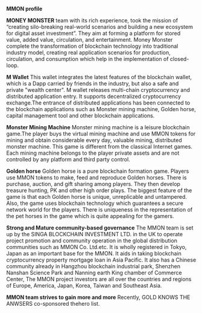 **MMON profile**

**MONEY MONSTER** team with its rich experience, took the mission of “creating silo-breaking real-world scenarios and building a new ecosystem for digital asset investment”. They aim at forming a platform for stored value, added value, circulation, and entertainment. Money Monster complete the transformation of blockchain technology into traditional industry model, creating real application scenarios for production, circulation, and consumption which help in the implementation of  closed-loop.

**M Wallet**
This wallet integrates the latest features of the blockchain wallet, which is a Dapp carried by friends in the industry, but also a safe and private "wealth center". M wallet releases multi-chain cryptocurrency and distributed application entry. It supports decentralized cryptocurrency exchange.The entrance of distributed applications has been connected to the blockchain applications such as Monster mining machine, Golden horse, capital management tool and other blockchain applications.

**Monster Mining Machine**
Monster mining machine is a leisure blockchain game.The player buys the virtual mining machine and use MMON tokens for mining and obtain considerable every day, valuable mining, distributed monster machine. This game is different from the classical Internet games. Each mining machine belongs to the player private assets and are not controlled by any platform and third party control.

**Golden horse**
Golden horse is a pure blockchain formation game. Players use MMON tokens to make, feed and reproduce Golden horses. There is purchase, auction, and gift sharing among players. They then develop treasure hunting, PK and other high order plays. The biggest feature of the game is that each Golden horse is unique, unreplicable and untampered. Also, the game uses blockchain technology which guarantees a secure network world for the players. There is uniqueness in the representation of the pet horses in the game which is quite appealing for the gamers.

**Strong and Mature community-based governance**
The MMON team is set up by the SINGA BLOCKCHAIN INVESTMENT LTD. in the UK to operate project promotion and community operation in the global distribution communities such as MMON Co. Ltd.etc. It is wholly registered in Tokyo, Japan as an important base for the MMON. It aids in taking blockchain cryptocurrency property mortgage loan in Asia Pacific. It also has a Chinese community already in Hangzhou blockchain industrial park, Shenzhen Nanshan Science Park and Nanning earth King chamber of Commerce Center, The MMON project investors are all over the countries and regions of Europe, America, Japan, Korea, Taiwan and Southeast Asia.

**MMON team strives to gain more and more**
Recently, GOLD KNOWS THE ANWSERS co-sponsored thehero list.